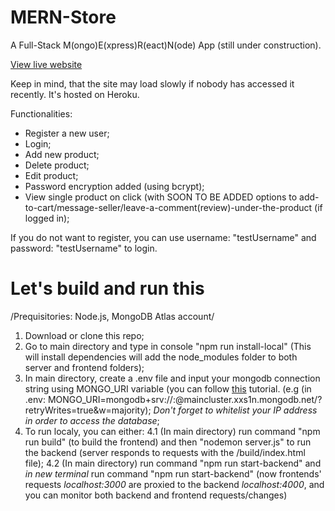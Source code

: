 # MERN-Store
A Full-Stack M(ongo)E(xpress)R(eact)N(ode) App (still under construction).

[View live website](https://pivanov-mern-store.herokuapp.com/)

Keep in mind, that the site may load slowly if nobody has accessed it recently. It's hosted on Heroku.

Functionalities:
  * Register a new user;
  * Login; 
  * Add new product;
  * Delete product;
  * Edit product;
  * Password encryption added (using bcrypt);
  * View single product on click (with SOON TO BE ADDED options to add-to-cart/message-seller/leave-a-comment(review)-under-the-product (if logged in);
  
If you do not want to register, you can use username: "testUsername" and password: "testUsername" to login.

# Let's build and run this
/Prequisitories: Node.js, MongoDB Atlas account/

  1. Download or clone this repo;
  2. Go to main directory and type in console "npm run install-local" (This will install dependencies will add the node_modules folder to both server and frontend folders);
  3. In main directory, create a .env file and input your mongodb connection string using MONGO_URI variable (you can follow [this](https://docs.mongodb.com/guides/cloud/connectionstring/) tutorial. (e.g (in .env: MONGO_URI=mongodb+srv://<username>:<password>@maincluster.xxs1n.mongodb.net/<database>?retryWrites=true&w=majority);
  *Don't forget to whitelist your IP address in order to access the database*; 
  4. To run localy, you can either:
    4.1 (In main directory) run command "npm run build" (to build the frontend) and then "nodemon server.js" to run the backend (server responds to requests with the /build/index.html file);
    4.2 (In main directory) run command "npm run start-backend" and *in new terminal* run command "npm run start-backend" (now frontends' requests *localhost:3000* are proxied to the backend *localhost:4000*, and you can monitor both backend and frontend requests/changes)
